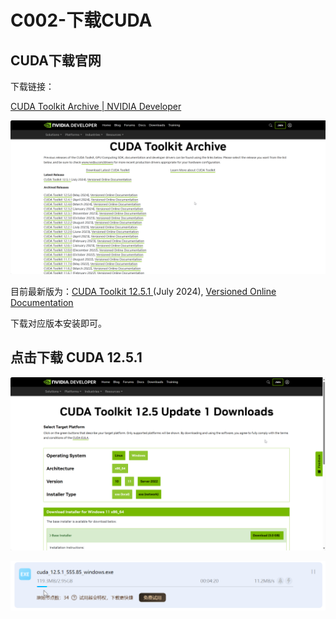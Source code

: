 # C002-下载CUDA

## CUDA下载官网

下载链接：

[CUDA Toolkit Archive | NVIDIA Developer](https://developer.nvidia.com/cuda-toolkit-archive)

![1721097112666](images/C001-环境配置/1721097112666.png)

目前最新版为：[CUDA Toolkit 12.5.1 ](https://developer.nvidia.com/cuda-downloads)(July 2024), [Versioned Online Documentation](https://docs.nvidia.com/cuda/)

下载对应版本安装即可。

## 点击下载 CUDA 12.5.1

![1721098701216](images/C002-下载CUDA/1721098701216.png)


![1721098753652](images/C002-下载CUDA/1721098753652.png)
